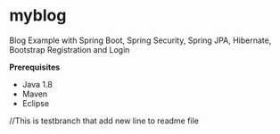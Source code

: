# myblog
Blog Example with  Spring Boot, Spring Security, Spring JPA, Hibernate, Bootstrap Registration and Login 


<b>Prerequisites</b>
<ul>
<li>Java 1.8</li>
<li>Maven</li>
<li>Eclipse</li>
</ul>


//This is testbranch that add new line to readme file

